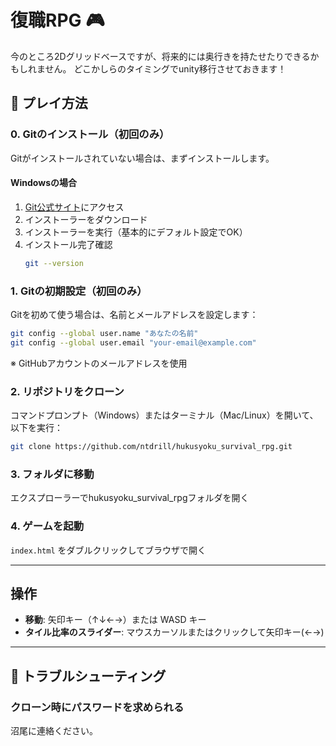 # 復職RPG 🎮

今のところ2Dグリッドベースですが、将来的には奥行きを持たせたりできるかもしれません。
どこかしらのタイミングでunity移行させておきます！

## 🚀 プレイ方法

### 0. Gitのインストール（初回のみ）

Gitがインストールされていない場合は、まずインストールします。

#### Windowsの場合
1. [Git公式サイト](https://git-scm.com/download/win)にアクセス
2. インストーラーをダウンロード
3. インストーラーを実行（基本的にデフォルト設定でOK）
4. インストール完了確認
   ```bash
   git --version
   ```

### 1. Gitの初期設定（初回のみ）

Gitを初めて使う場合は、名前とメールアドレスを設定します：

```bash
git config --global user.name "あなたの名前"
git config --global user.email "your-email@example.com"
```

※ GitHubアカウントのメールアドレスを使用

### 2. リポジトリをクローン

コマンドプロンプト（Windows）またはターミナル（Mac/Linux）を開いて、以下を実行：

```bash
git clone https://github.com/ntdrill/hukusyoku_survival_rpg.git
```

### 3. フォルダに移動

エクスプローラーでhukusyoku_survival_rpgフォルダを開く

### 4. ゲームを起動

`index.html` をダブルクリックしてブラウザで開く

---
## 操作

- **移動**: 矢印キー（↑↓←→）または WASD キー
- **タイル比率のスライダー**: マウスカーソルまたはクリックして矢印キー(←→)

---

## 🔧 トラブルシューティング

### クローン時にパスワードを求められる
沼尾に連絡ください。
